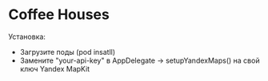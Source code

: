 # Coffee Houses

Установка:
 - Загрузите поды (pod insatll)
 - Замените "your-api-key" в AppDelegate -> setupYandexMaps() на свой ключ Yandex MapKit
